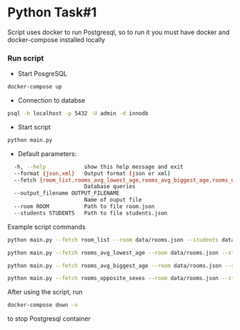 # Python Task#1
Script uses docker to run Postgresql, so to run it you must have docker and docker-compose installed locally 



### Run script
* Start PosgreSQL
```sh
docker-compose up
```

* Connection to databse
```sh
psql -h localhost -p 5432 -U admin -d innodb
```

* Start script
```sh
python main.py
```

* Default parameters:
```sh
  -h, --help            show this help message and exit
  --format {json,xml}   Output format (json or xml)
  --fetch {room_list,rooms_avg_lowest_age,rooms_avg_biggest_age,rooms_opposite_sexes}
                        Database queries
  --output_filename OUTPUT_FILENAME
                        Name of ouput file
  --room ROOM           Path to file room.json
  --students STUDENTS   Path to file students.json
```

Example script commands
```sh
python main.py --fetch room_list --room data/rooms.json --students data/students.json --format xml

python main.py --fetch rooms_avg_lowest_age --room data/rooms.json --students data/students.json --format xml

python main.py --fetch rooms_avg_biggest_age --room data/rooms.json --students data/students.json --format xml

python main.py --fetch rooms_opposite_sexes --room data/rooms.json --students data/students.json --format xml

```

 After using the script, run

```sh
docker-compose down -v
```

to stop Postgresql container